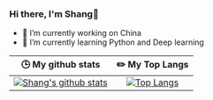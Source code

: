 ### Hi there, I'm Shang👋
- :bank: I’m currently working on China
- 🌱 I’m currently learning Python and Deep learning

| :clock3: My github stats | :pencil2: My Top Langs |
|     :---:      |     :---:      |
| [![Shang's github stats](https://github-readme-stats.vercel.app/api?username=ShangHuanqing&hide=contribs&show_icons=true&theme=radical)](https://github.com/ShangHuanqing/github-readme-stats)   |   [![Top Langs](https://github-readme-stats.vercel.app/api/top-langs/?username=ShangHuanqing&layout=compact)](https://github.com/ShangHuanqing/github-readme-stats)         |


<!--
**ShangHuanqing/ShangHuanqing** is a ✨ _special_ ✨ repository because its `README.md` (this file) appears on your GitHub profile.

Here are some ideas to get you started:

- 🔭 I’m currently working on ...
- 🌱 I’m currently learning ...
- 👯 I’m looking to collaborate on ...
- 🤔 I’m looking for help with ...
- 💬 Ask me about ...
- 📫 How to reach me: ...
- 😄 Pronouns: ...
- ⚡ Fun fact: ...
- dark, radical, merko, gruvbox, tokyonight, onedark, cobalt, synthwave, highcontrast, dracula
- https://github.com/anuraghazra/github-readme-stats/blob/master/docs/readme_cn.md
### My github stats
[![Shang's github stats](https://github-readme-stats.vercel.app/api?username=ShangHuanqing&hide=contribs&show_icons=true&theme=radical)](https://github.com/ShangHuanqing/github-readme-stats)  
### My Top Langs
[![Top Langs](https://github-readme-stats.vercel.app/api/top-langs/?username=ShangHuanqing&layout=compact)](https://github.com/ShangHuanqing/github-readme-stats)
-->
